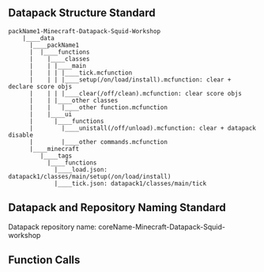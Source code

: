 ## Datapack Structure Standard

    packName1-Minecraft-Datapack-Squid-Workshop
        |____data
          |____packName1
          |  |____functions
          |    |____classes
          |    | |____main
          |    | | |____tick.mcfunction
          |    | | |____setup(/on/load/install).mcfunction: clear + declare score objs
          |    | | |____clear(/off/clean).mcfunction: clear score objs
          |    | |____other classes
          |    |   |____other function.mcfunction
          |    |____ui
          |      |____functions
          |        |____unistall(/off/unload).mcfunction: clear + datapack disable
          |        |____other commands.mcfunction
          |____minecraft
             |____tags
               |____functions
                 |____load.json: datapack1/classes/main/setup(/on/load/install)
                 |____tick.json: datapack1/classes/main/tick

## Datapack and Repository Naming Standard
Datapack repository name: coreName-Minecraft-Datapack-Squid-workshop

## Function Calls
